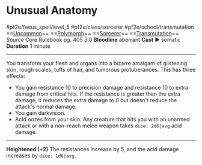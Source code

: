 # Unusual Anatomy
#pf2e/focus_spell/level_5 #pf2e/class/sorcerer #pf2e/school/transmutation 
==[Uncommon](../../../../../TTRPGShare-Pathfinder-2E-Vault/rules/traits/uncommon.md)== ==[Polymorph](../../../../../TTRPGShare-Pathfinder-2E-Vault/rules/traits/polymorph.md)== ==[Sorcerer](../../../../../TTRPGShare-Pathfinder-2E-Vault/rules/traits/sorcerer.md)== ==[Transmutation](../../../../../TTRPGShare-Pathfinder-2E-Vault/rules/traits/transmutation.md)==
*Source* Core Rulebook pg. 405 3.0
**Bloodline** aberrant
**Cast** ► somatic
**Duration** 1 minute

---
You transform your flesh and organs into a bizarre amalgam of glistening skin, rough scales, tufts of hair, and tumorous protuberances. This has three effects:
- You gain resistance 10 to precision damage and resistance 10 to extra damage from critical hits. If the resistance is greater than the extra damage, it reduces the extra damage to 0 but doesn't reduce the attack's normal damage.
- You gain darkvision.
- Acid oozes from your skin. Any creature that hits you with an unarmed attack or with a non-reach melee weapon takes `dice: 2d6|avg` acid damage.

<hr>

**Heightened (+2)** The resistances increase by 5, and the acid damage increases by `dice: 1d6|avg`.